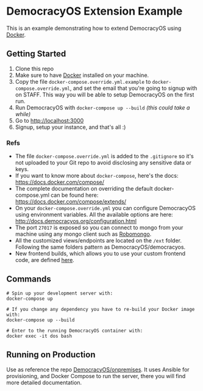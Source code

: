 # DemocracyOS Extension Example

This is an example demonstrating how to extend DemocracyOS using [Docker](https://www.docker.com/).

## Getting Started

1. Clone this repo
2. Make sure to have [Docker](https://www.docker.com/) installed on your machine.
3. Copy the file `docker-compose.override.yml.example` to `docker-compose.override.yml`, and set the email that you're going to signup with on STAFF. This way you will be able to setup DemocracyOS on the first run.
4. Run DemocracyOS with `docker-compose up --build` _(this could take a while)_
5. Go to [http://localhost:3000](http://localhost:3000)
6. Signup, setup your instance, and that's all :)

### Refs

* The file `docker-compose.override.yml` is added to the `.gitignore` so it's not uploaded to your Git repo to avoid disclosing any sensitive data or keys.
* If you want to know more about `docker-compose`, here's the docs: https://docs.docker.com/compose/
* The complete documentation on overriding the default docker-compose.yml can be found here: https://docs.docker.com/compose/extends/
* On your `docker-compose.override.yml` you can configure DemocracyOS using environment variables. All the available options are here: http://docs.democracyos.org/configuration.html
* The port `27017` is exposed so you can connect to mongo from your machine using any mongo client such as [Robomongo](https://robomongo.org/).
* All the customized views/endpoints are located on the `/ext` folder. Following the same folders pattern as DemocracyOS/democracyos.
* New frontend builds, which allows you to use your custom frontend code, are defined [here](https://github.com/DemocracyOS/extension-example/blob/master/ext/lib/build/entries.json).

## Commands

```
# Spin up your development server with:
docker-compose up
```

```
# If you change any dependency you have to re-build your Docker image with:
docker-compose up --build
```

```
# Enter to the running DemocracyOS container with:
docker exec -it dos bash
```

## Running on Production
Use as reference the repo [DemocracyOS/onpremises](https://github.com/DemocracyOS/onpremises). It uses Ansible for provisioning, and Docker Compose to run the server, there you will find more detailed documentation.

